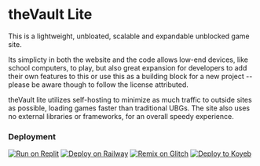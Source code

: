 # theVault Lite

This is a lightweight, unbloated, scalable and expandable unblocked game site.

Its simplicty in both the website and the code allows low-end devices, like school computers, to play, but also great expansion for developers to add their own features to this or use this as a building block for a new project -- please be aware though to follow the license attributed. 

theVault lite utilizes self-hosting to minimize as much traffic to outside sites as possible, loading games faster than traditional UBGs. The site also uses no external libraries or frameworks, for an overall speedy experience.

### Deployment 

[![Run on Replit](https://binbashbanana.github.io/deploy-buttons/buttons/remade/replit.svg)](https://github.com/titaniumnetwork-dev/Ultraviolet-App/wiki/Run-on-Replit)
[![Deploy on Railway](https://binbashbanana.github.io/deploy-buttons/buttons/remade/railway.svg)](https://github.com/titaniumnetwork-dev/Ultraviolet-App/wiki/Deploy-on-Railway)
[![Remix on Glitch](https://binbashbanana.github.io/deploy-buttons/buttons/remade/glitch.svg)](https://github.com/titaniumnetwork-dev/Ultraviolet-App/wiki/Remix-on-Glitch)
[![Deploy to Koyeb](https://binbashbanana.github.io/deploy-buttons/buttons/remade/koyeb.svg)](https://github.com/titaniumnetwork-dev/Ultraviolet-App/wiki/Deploy-to-Koyeb)

